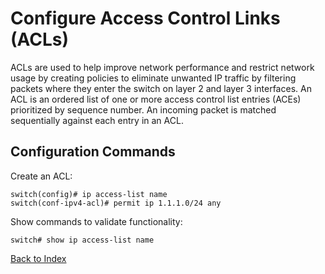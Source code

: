 # Configure Access Control Links (ACLs)

ACLs are used to help improve network performance and restrict network usage by creating policies to eliminate unwanted IP traffic by filtering packets where they enter the switch on layer 2 and layer 3 interfaces. An ACL is an ordered list of one or more access control list entries (ACEs) prioritized by sequence number. An incoming packet is matched sequentially against each entry in an ACL.

## Configuration Commands

Create an ACL:

```
switch(config)# ip access-list name
switch(conf-ipv4-acl)# permit ip 1.1.1.0/24 any
```

Show commands to validate functionality:

```
switch# show ip access-list name
```

[Back to Index](index.md)
